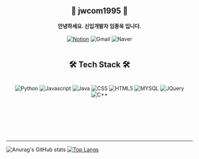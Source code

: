 <div align="center">
 <h2>🌱 jwcom1995 🌱</h2>
 <b>안녕하세요. 신입개발자 임종욱 입니다.</b> <br><br>
 <a href="https://www.notion.so/s-Notion-e387ead994d74f80ad18d9ccf473648e"><img alt="Notion" src ="https://img.shields.io/badge/Notion-000000.svg?&style=flat&logo=Notion&logoColor=white"/></a>
 <img alt="Gmail" src ="https://img.shields.io/badge/95god95@gmail.com-EA4335.svg?&style=flat&logo=Gmail&logoColor=white"/>
  <img alt="Naver" src ="https://img.shields.io/badge/jwcom1995@naver.com-03C75A.svg?&style=flat&logo=Naver&logoColor=white"/>
 <br><br>
  <h2> 🛠 Tech Stack 🛠 </h2><br>
<img alt="Python" src ="https://img.shields.io/badge/Python-3776AB.svg?&style=flat&logo=Python&logoColor=white"/>
<img alt="Javascript" src ="https://img.shields.io/badge/JavaScript-F7DF1E.svg?&style=flat&logo=JavaScript&logoColor=white"/>
<img alt="Java" src ="https://img.shields.io/badge/Java-007396.svg?&style=flat&logo=Java&logoColor=white"/>
<img alt="CSS" src ="https://img.shields.io/badge/css3-1572B6.svg?&style=flat&logo=CSS3&logoColor=white"/>
<img alt="HTML5" src ="https://img.shields.io/badge/HTML5-E34F26.svg?&style=flat&logo=HTML5&logoColor=white"/>
<img alt="MYSQL" src ="https://img.shields.io/badge/MYSQL-4479A1.svg?&style=flat&logo=MYSQL&logoColor=white"/>
<img alt="JQuery" src ="https://img.shields.io/badge/JQuery-0769AD.svg?&style=flat&logo=JQuery&logoColor=white"/>
<img alt="C++" src ="https://img.shields.io/badge/c++-00599C.svg?&style=flat&logo=c++&logoColor=white"/>
</div><br><br><br><br><br><br>
<hr>

![Anurag's GitHub stats](https://github-readme-stats.vercel.app/api?username=jwcom1995&count_private=true&include_all_commits=true&show_icons=true) [![Top Langs](https://github-readme-stats.vercel.app/api/top-langs/?username=jwcom1995&layout=compact)](https://github.com/anuraghazra/github-readme-stats)

<!--[![Top Langs](https://github-readme-stats.vercel.app/api/top-langs/?username=jwcom1995&layout=compact&theme=chartreuse-dark)](https://github.com/anuraghazra/github-readme-stats)-->
